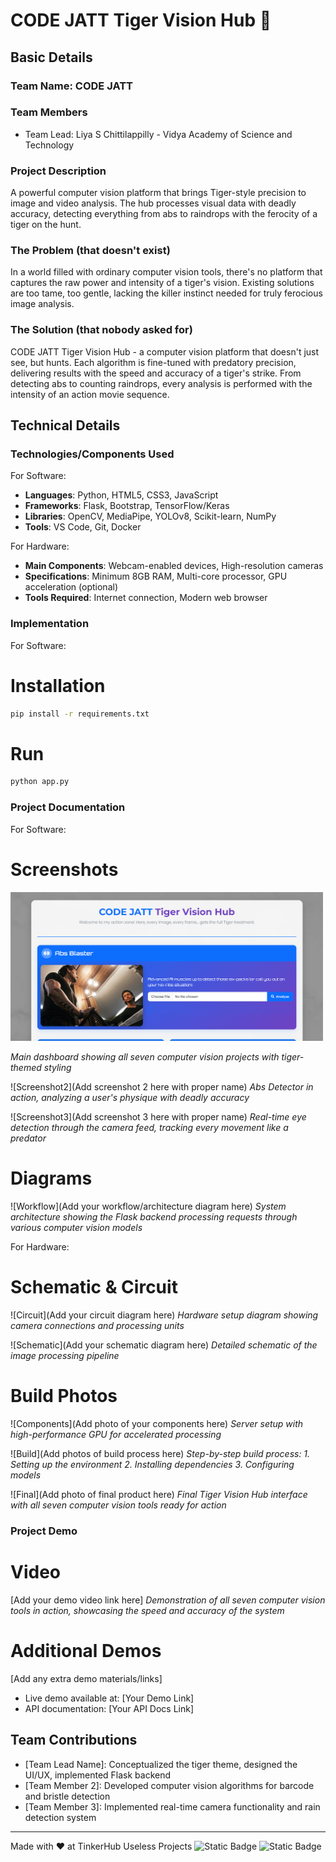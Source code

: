 # CODE JATT Tiger Vision Hub 🎯

## Basic Details
### Team Name: CODE JATT

### Team Members
- Team Lead: Liya S Chittilappilly - Vidya Academy of Science and Technology

### Project Description
A powerful computer vision platform that brings Tiger-style precision to image and video analysis. The hub processes visual data with deadly accuracy, detecting everything from abs to raindrops with the ferocity of a tiger on the hunt.

### The Problem (that doesn't exist)
In a world filled with ordinary computer vision tools, there's no platform that captures the raw power and intensity of a tiger's vision. Existing solutions are too tame, too gentle, lacking the killer instinct needed for truly ferocious image analysis.

### The Solution (that nobody asked for)
CODE JATT Tiger Vision Hub - a computer vision platform that doesn't just see, but hunts. Each algorithm is fine-tuned with predatory precision, delivering results with the speed and accuracy of a tiger's strike. From detecting abs to counting raindrops, every analysis is performed with the intensity of an action movie sequence.

## Technical Details
### Technologies/Components Used
For Software:
- **Languages**: Python, HTML5, CSS3, JavaScript
- **Frameworks**: Flask, Bootstrap, TensorFlow/Keras
- **Libraries**: OpenCV, MediaPipe, YOLOv8, Scikit-learn, NumPy
- **Tools**: VS Code, Git, Docker

For Hardware:
- **Main Components**: Webcam-enabled devices, High-resolution cameras
- **Specifications**: Minimum 8GB RAM, Multi-core processor, GPU acceleration (optional)
- **Tools Required**: Internet connection, Modern web browser

### Implementation
For Software:
# Installation
```bash
pip install -r requirements.txt
```

# Run
```bash
python app.py
```

### Project Documentation
For Software:
# Screenshots

<img src="Screenshot 2025-08-09 200930.png" width="500">

*Main dashboard showing all seven computer vision projects with tiger-themed styling*

![Screenshot2](Add screenshot 2 here with proper name)
*Abs Detector in action, analyzing a user's physique with deadly accuracy*

![Screenshot3](Add screenshot 3 here with proper name)
*Real-time eye detection through the camera feed, tracking every movement like a predator*

# Diagrams
![Workflow](Add your workflow/architecture diagram here)
*System architecture showing the Flask backend processing requests through various computer vision models*

For Hardware:
# Schematic & Circuit
![Circuit](Add your circuit diagram here)
*Hardware setup diagram showing camera connections and processing units*

![Schematic](Add your schematic diagram here)
*Detailed schematic of the image processing pipeline*

# Build Photos
![Components](Add photo of your components here)
*Server setup with high-performance GPU for accelerated processing*

![Build](Add photos of build process here)
*Step-by-step build process: 1. Setting up the environment 2. Installing dependencies 3. Configuring models*

![Final](Add photo of final product here)
*Final Tiger Vision Hub interface with all seven computer vision tools ready for action*

### Project Demo
# Video
[Add your demo video link here]
*Demonstration of all seven computer vision tools in action, showcasing the speed and accuracy of the system*

# Additional Demos
[Add any extra demo materials/links]
- Live demo available at: [Your Demo Link]
- API documentation: [Your API Docs Link]

## Team Contributions
- [Team Lead Name]: Conceptualized the tiger theme, designed the UI/UX, implemented Flask backend
- [Team Member 2]: Developed computer vision algorithms for barcode and bristle detection
- [Team Member 3]: Implemented real-time camera functionality and rain detection system

---
Made with ❤️ at TinkerHub Useless Projects 
![Static Badge](https://img.shields.io/badge/TinkerHub-24?color=%23000000&link=https%3A%2F%2Fwww.tinkerhub.org%2F)
![Static Badge](https://img.shields.io/badge/UselessProjects--25-25?link=https%3A%2F%2Fwww.tinkerhub.org%2Fevents%2FQ2Q1TQKX6Q%2FUseless%2520Projects)
